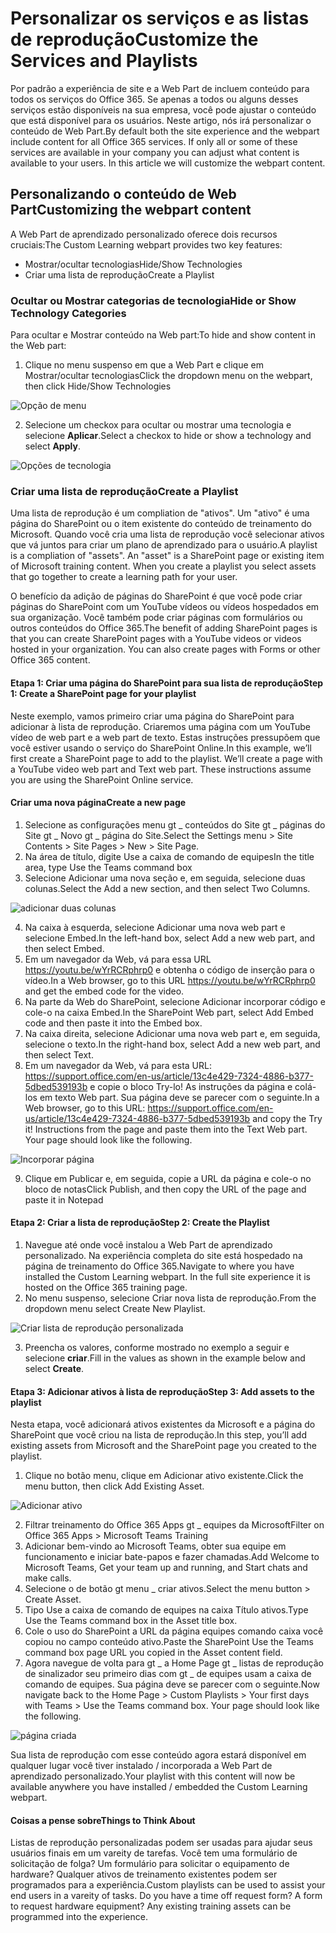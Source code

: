 # <a name="customize-the-services-and-playlists"></a><span data-ttu-id="3a914-101">Personalizar os serviços e as listas de reprodução</span><span class="sxs-lookup"><span data-stu-id="3a914-101">Customize the Services and Playlists</span></span>

<span data-ttu-id="3a914-p101">Por padrão a experiência de site e a Web Part de incluem conteúdo para todos os serviços do Office 365.  Se apenas a todos ou alguns desses serviços estão disponíveis na sua empresa, você pode ajustar o conteúdo que está disponível para os usuários.  Neste artigo, nós irá personalizar o conteúdo de Web Part.</span><span class="sxs-lookup"><span data-stu-id="3a914-p101">By default both the site experience and the webpart include content for all Office 365 services.  If only all or some of these services are available in your company you can adjust what content is available to your users.  In this article we will customize the webpart content.</span></span>  

## <a name="customizing-the-webpart-content"></a><span data-ttu-id="3a914-105">Personalizando o conteúdo de Web Part</span><span class="sxs-lookup"><span data-stu-id="3a914-105">Customizing the webpart content</span></span>

<span data-ttu-id="3a914-106">A Web Part de aprendizado personalizado oferece dois recursos cruciais:</span><span class="sxs-lookup"><span data-stu-id="3a914-106">The Custom Learning webpart provides two key features:</span></span>
- <span data-ttu-id="3a914-107">Mostrar/ocultar tecnologias</span><span class="sxs-lookup"><span data-stu-id="3a914-107">Hide/Show Technologies</span></span>
- <span data-ttu-id="3a914-108">Criar uma lista de reprodução</span><span class="sxs-lookup"><span data-stu-id="3a914-108">Create a Playlist</span></span>

### <a name="hide-or-show-technology-categories"></a><span data-ttu-id="3a914-109">Ocultar ou Mostrar categorias de tecnologia</span><span class="sxs-lookup"><span data-stu-id="3a914-109">Hide or Show Technology Categories</span></span>

<span data-ttu-id="3a914-110">Para ocultar e Mostrar conteúdo na Web part:</span><span class="sxs-lookup"><span data-stu-id="3a914-110">To hide and show content in the Web part:</span></span> 
1.  <span data-ttu-id="3a914-111">Clique no menu suspenso em que a Web Part e clique em Mostrar/ocultar tecnologias</span><span class="sxs-lookup"><span data-stu-id="3a914-111">Click the dropdown menu on the webpart, then click Hide/Show Technologies</span></span>

![Opção de menu](media/clohideshow.png)

2. <span data-ttu-id="3a914-113">Selecione um checkox para ocultar ou mostrar uma tecnologia e selecione **Aplicar**.</span><span class="sxs-lookup"><span data-stu-id="3a914-113">Select a checkox to hide or show a technology and select **Apply**.</span></span>

![Opções de tecnologia](media/clohideshow1.png)

### <a name="create-a-playlist"></a><span data-ttu-id="3a914-115">Criar uma lista de reprodução</span><span class="sxs-lookup"><span data-stu-id="3a914-115">Create a Playlist</span></span>

<span data-ttu-id="3a914-p102">Uma lista de reprodução é um compliation de "ativos". Um "ativo" é uma página do SharePoint ou o item existente do conteúdo de treinamento do Microsoft. Quando você cria uma lista de reprodução você selecionar ativos que vá juntos para criar um plano de aprendizado para o usuário.</span><span class="sxs-lookup"><span data-stu-id="3a914-p102">A playlist is a compliation of "assets". An "asset" is a SharePoint page or existing item of Microsoft training content. When you create a playlist you select assets that go together to create a learning path for your user.</span></span>  

<span data-ttu-id="3a914-p103">O benefício da adição de páginas do SharePoint é que você pode criar páginas do SharePoint com um YouTube vídeos ou vídeos hospedados em sua organização. Você também pode criar páginas com formulários ou outros conteúdos do Office 365.</span><span class="sxs-lookup"><span data-stu-id="3a914-p103">The benefit of adding SharePoint pages is that you can create SharePoint pages with a YouTube videos or videos hosted in your organization. You can also create pages with Forms or other Office 365 content.</span></span>  

#### <a name="step-1-create-a-sharepoint-page-for-your-playlist"></a><span data-ttu-id="3a914-121">Etapa 1: Criar uma página do SharePoint para sua lista de reprodução</span><span class="sxs-lookup"><span data-stu-id="3a914-121">Step 1: Create a SharePoint page for your playlist</span></span>
<span data-ttu-id="3a914-p104">Neste exemplo, vamos primeiro criar uma página do SharePoint para adicionar à lista de reprodução. Criaremos uma página com um YouTube vídeo de web part e a web part de texto.  Estas instruções pressupõem que você estiver usando o serviço do SharePoint Online.</span><span class="sxs-lookup"><span data-stu-id="3a914-p104">In this example, we’ll first create a SharePoint page to add to the playlist. We’ll create a page with a YouTube video web part and Text web part.  These instructions assume you are using the SharePoint Online service.</span></span> 

#### <a name="create-a-new-page"></a><span data-ttu-id="3a914-125">Criar uma nova página</span><span class="sxs-lookup"><span data-stu-id="3a914-125">Create a new page</span></span>
1.  <span data-ttu-id="3a914-126">Selecione as configurações menu gt _ conteúdos do Site gt _ páginas do Site gt _ Novo gt _ página do Site.</span><span class="sxs-lookup"><span data-stu-id="3a914-126">Select the Settings menu > Site Contents > Site Pages > New > Site Page.</span></span>
2.  <span data-ttu-id="3a914-127">Na área de título, digite Use a caixa de comando de equipes</span><span class="sxs-lookup"><span data-stu-id="3a914-127">In the title area, type Use the Teams command box</span></span>
3.  <span data-ttu-id="3a914-128">Selecione Adicionar uma nova seção e, em seguida, selecione duas colunas.</span><span class="sxs-lookup"><span data-stu-id="3a914-128">Select the Add a new section, and then select Two Columns.</span></span>

![adicionar duas colunas](media/clo365addtwocolumn.png)

4.  <span data-ttu-id="3a914-130">Na caixa à esquerda, selecione Adicionar uma nova web part e selecione Embed.</span><span class="sxs-lookup"><span data-stu-id="3a914-130">In the left-hand box, select Add a new web part, and then select Embed.</span></span> 
5.  <span data-ttu-id="3a914-131">Em um navegador da Web, vá para essa URL https://youtu.be/wYrRCRphrp0 e obtenha o código de inserção para o vídeo.</span><span class="sxs-lookup"><span data-stu-id="3a914-131">In a Web browser, go to this URL https://youtu.be/wYrRCRphrp0 and get the embed code for the video.</span></span> 
6.  <span data-ttu-id="3a914-132">Na parte da Web do SharePoint, selecione Adicionar incorporar código e cole-o na caixa Embed.</span><span class="sxs-lookup"><span data-stu-id="3a914-132">In the SharePoint Web part, select Add Embed code and then paste it into the Embed box.</span></span> 
7.  <span data-ttu-id="3a914-133">Na caixa direita, selecione Adicionar uma nova web part e, em seguida, selecione o texto.</span><span class="sxs-lookup"><span data-stu-id="3a914-133">In the right-hand box, select Add a new web part, and then select Text.</span></span> 
8.  <span data-ttu-id="3a914-p105">Em um navegador da Web, vá para esta URL: https://support.office.com/en-us/article/13c4e429-7324-4886-b377-5dbed539193b e copie o bloco Try-lo! As instruções da página e colá-los em texto Web part. Sua página deve se parecer com o seguinte.</span><span class="sxs-lookup"><span data-stu-id="3a914-p105">In a Web browser, go to this URL: https://support.office.com/en-us/article/13c4e429-7324-4886-b377-5dbed539193b and copy the Try it! Instructions from the page and paste them into the Text Web part. Your page should look like the following.</span></span> 

![Incorporar página](media/clo365teamscommandbox.png)

9.  <span data-ttu-id="3a914-138">Clique em Publicar e, em seguida, copie a URL da página e cole-o no bloco de notas</span><span class="sxs-lookup"><span data-stu-id="3a914-138">Click Publish, and then copy the URL of the page and paste it in Notepad</span></span>

#### <a name="step-2-create-the-playlist"></a><span data-ttu-id="3a914-139">Etapa 2: Criar a lista de reprodução</span><span class="sxs-lookup"><span data-stu-id="3a914-139">Step 2: Create the Playlist</span></span>
1.  <span data-ttu-id="3a914-p106">Navegue até onde você instalou a Web Part de aprendizado personalizado. Na experiência completa do site está hospedado na página de treinamento do Office 365.</span><span class="sxs-lookup"><span data-stu-id="3a914-p106">Navigate to where you have installed the Custom Learning webpart. In the full site experience it is hosted on the Office 365 training page.</span></span> 
2.  <span data-ttu-id="3a914-142">No menu suspenso, selecione Criar nova lista de reprodução.</span><span class="sxs-lookup"><span data-stu-id="3a914-142">From the dropdown menu select Create New Playlist.</span></span> 

![Criar lista de reprodução personalizada](media/clo365createplaylist.png)

3.  <span data-ttu-id="3a914-144">Preencha os valores, conforme mostrado no exemplo a seguir e selecione **criar**.</span><span class="sxs-lookup"><span data-stu-id="3a914-144">Fill in the values as shown in the example below and select **Create**.</span></span> 

#### <a name="step-3-add-assets-to-the-playlist"></a><span data-ttu-id="3a914-145">Etapa 3: Adicionar ativos à lista de reprodução</span><span class="sxs-lookup"><span data-stu-id="3a914-145">Step 3: Add assets to the playlist</span></span>
<span data-ttu-id="3a914-146">Nesta etapa, você adicionará ativos existentes da Microsoft e a página do SharePoint que você criou na lista de reprodução.</span><span class="sxs-lookup"><span data-stu-id="3a914-146">In this step, you’ll add existing assets from Microsoft and the SharePoint page you created to the playlist.</span></span> 

1.  <span data-ttu-id="3a914-147">Clique no botão menu, clique em Adicionar ativo existente.</span><span class="sxs-lookup"><span data-stu-id="3a914-147">Click the menu button, then click Add Existing Asset.</span></span>

![Adicionar ativo](media/clo365addasset.png)

2.  <span data-ttu-id="3a914-149">Filtrar treinamento do Office 365 Apps gt _ equipes da Microsoft</span><span class="sxs-lookup"><span data-stu-id="3a914-149">Filter on Office 365 Apps > Microsoft Teams Training</span></span>
3.  <span data-ttu-id="3a914-150">Adicionar bem-vindo ao Microsoft Teams, obter sua equipe em funcionamento e iniciar bate-papos e fazer chamadas.</span><span class="sxs-lookup"><span data-stu-id="3a914-150">Add Welcome to Microsoft Teams, Get your team up and running, and Start chats and make calls.</span></span>
4.  <span data-ttu-id="3a914-151">Selecione o de botão gt menu _ criar ativos.</span><span class="sxs-lookup"><span data-stu-id="3a914-151">Select the menu button > Create Asset.</span></span>
5.  <span data-ttu-id="3a914-152">Tipo Use a caixa de comando de equipes na caixa Título ativos.</span><span class="sxs-lookup"><span data-stu-id="3a914-152">Type Use the Teams command box in the Asset title box.</span></span> 
6.  <span data-ttu-id="3a914-153">Cole o uso do SharePoint a URL da página equipes comando caixa você copiou no campo conteúdo ativo.</span><span class="sxs-lookup"><span data-stu-id="3a914-153">Paste the SharePoint Use the Teams command box page URL you copied in the Asset content field.</span></span> 
7.  <span data-ttu-id="3a914-p107">Agora navegue de volta para gt _ a Home Page gt _ listas de reprodução de sinalizador seu primeiro dias com gt _ de equipes usam a caixa de comando de equipes. Sua página deve se parecer com o seguinte.</span><span class="sxs-lookup"><span data-stu-id="3a914-p107">Now navigate back to the Home Page > Custom Playlists > Your first days with Teams > Use the Teams command box. Your page should look like the following.</span></span> 

![página criada](media/clo365createplaylist2.png)

<span data-ttu-id="3a914-157">Sua lista de reprodução com esse conteúdo agora estará disponível em qualquer lugar você tiver instalado / incorporada a Web Part de aprendizado personalizado.</span><span class="sxs-lookup"><span data-stu-id="3a914-157">Your playlist with this content will now be available anywhere you have installed / embedded the Custom Learning webpart.</span></span> 

#### <a name="things-to-think-about"></a><span data-ttu-id="3a914-158">Coisas a pense sobre</span><span class="sxs-lookup"><span data-stu-id="3a914-158">Things to Think About</span></span>

<span data-ttu-id="3a914-p108">Listas de reprodução personalizadas podem ser usadas para ajudar seus usuários finais em um vareity de tarefas.  Você tem uma formulário de solicitação de folga?  Um formulário para solicitar o equipamento de hardware?  Qualquer ativos de treinamento existentes podem ser programados para a experiência.</span><span class="sxs-lookup"><span data-stu-id="3a914-p108">Custom playlists can be used to assist your end users in a vareity of tasks.  Do you have a time off request form?  A form to request hardware equipment?  Any existing training assets can be programmed into the experience.</span></span>  
